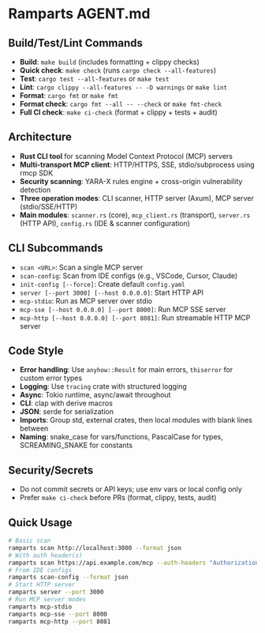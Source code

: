 # Ramparts AGENT.md

## Build/Test/Lint Commands
- **Build**: `make build` (includes formatting + clippy checks)
- **Quick check**: `make check` (runs `cargo check --all-features`)
- **Test**: `cargo test --all-features` or `make test`
- **Lint**: `cargo clippy --all-features -- -D warnings` or `make lint`
- **Format**: `cargo fmt` or `make fmt`
- **Format check**: `cargo fmt --all -- --check` or `make fmt-check`
- **Full CI check**: `make ci-check` (format + clippy + tests + audit)

## Architecture
- **Rust CLI tool** for scanning Model Context Protocol (MCP) servers
- **Multi-transport MCP client**: HTTP/HTTPS, SSE, stdio/subprocess using rmcp SDK
- **Security scanning**: YARA-X rules engine + cross-origin vulnerability detection
- **Three operation modes**: CLI scanner, HTTP server (Axum), MCP server (stdio/SSE/HTTP)
- **Main modules**: `scanner.rs` (core), `mcp_client.rs` (transport), `server.rs` (HTTP API), `config.rs` (IDE & scanner configuration)

## CLI Subcommands
- `scan <URL>`: Scan a single MCP server
- `scan-config`: Scan from IDE configs (e.g., VSCode, Cursor, Claude)
- `init-config [--force]`: Create default `config.yaml`
- `server [--port 3000] [--host 0.0.0.0]`: Start HTTP API
- `mcp-stdio`: Run as MCP server over stdio
- `mcp-sse [--host 0.0.0.0] [--port 8000]`: Run MCP SSE server
- `mcp-http [--host 0.0.0.0] [--port 8081]`: Run streamable HTTP MCP server

## Code Style
- **Error handling**: Use `anyhow::Result` for main errors, `thiserror` for custom error types
- **Logging**: Use `tracing` crate with structured logging
- **Async**: Tokio runtime, async/await throughout
- **CLI**: clap with derive macros
- **JSON**: serde for serialization
- **Imports**: Group std, external crates, then local modules with blank lines between
- **Naming**: snake_case for vars/functions, PascalCase for types, SCREAMING_SNAKE for constants

## Security/Secrets
- Do not commit secrets or API keys; use env vars or local config only
- Prefer `make ci-check` before PRs (format, clippy, tests, audit)

## Quick Usage
```bash
# Basic scan
ramparts scan http://localhost:3000 --format json
# With auth header(s)
ramparts scan https://api.example.com/mcp --auth-headers "Authorization: Bearer TOKEN"
# From IDE configs
ramparts scan-config --format json
# Start HTTP server
ramparts server --port 3000
# Run MCP server modes
ramparts mcp-stdio
ramparts mcp-sse --port 8000
ramparts mcp-http --port 8081
```
